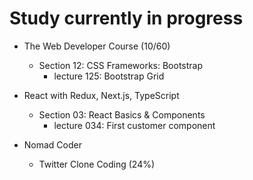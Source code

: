 # Study currently in progress

  - The Web Developer Course (10/60)
    - Section 12: CSS Frameworks: Bootstrap
      - lecture 125: Bootstrap Grid

  - React with Redux, Next.js, TypeScript
    - Section 03: React Basics & Components
      - lecture 034: First customer component

  - Nomad Coder
    - Twitter Clone Coding (24%)
